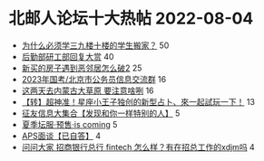 # 北邮人论坛十大热帖 2022-08-04

- [为什么必须学三九楼十楼的学生搬家？](https://bbs.byr.cn/article/Picture/3325641) 50
- [后勤部研工部回复大赏](https://bbs.byr.cn/article/Talking/6357685) 40
- [新买的房子遇到恶邻居怎么破2](https://bbs.byr.cn/article/Home/133746) 25
- [2023年国考/北京市公务员信息交流群](https://bbs.byr.cn/article/CivilServant/49007) 16
- [这两天去内蒙古大草原 要注意啥咧](https://bbs.byr.cn/article/Travel/146437) 16
- [【转】超神准！星座小王子独创的新型占卜、來一起試玩一下！](https://bbs.byr.cn/article/Constellations/326533) 13
- [征友信息大集合【发现和你一样特别的人】](https://bbs.byr.cn/article/Friends/1971258) 5
- [夏季坛服·预售·is coming](https://bbs.byr.cn/article/Tshirt/90865) 5
- [APS面谈【已自答】](https://bbs.byr.cn/article/GoAbroad/388038) 4
- [问问大家 招商银行总行 fintech 怎么样？有在招总工作的xdjm吗](https://bbs.byr.cn/article/WorkLife/1189720) 4


